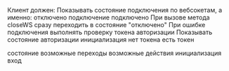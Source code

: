 Клиент должен:
Показывать состояние подключения по вебсокетам, а именно:
    отключено
    подключение
    подключено
При вызове метода closeWS сразу переходить в состояние "отключено"
При ошибке подключения выполнять проверку токена авторизации
Показывать состояние авторизации
    инициализация
    нет токена
    есть токен

состояние           возможные переходы         возможные действия
инициализация
    вход